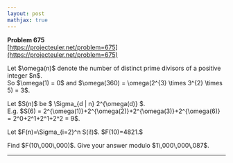 ```yaml
---
layout: post
mathjax: true
---
```

**Problem 675**  
[https://projecteuler.net/problem=675](https://projecteuler.net/problem=675)

<p>
Let $\omega(n)$ denote the number of distinct prime divisors of a positive integer $n$.<br />
So  $\omega(1) = 0$ and  $\omega(360) = \omega(2^{3} \times 3^{2} \times 5) = 3$.
</p>
<p>
Let $S(n)$ be $ \Sigma_{d | n} 2^{\omega(d)}  $.
<br />
E.g. $S(6) = 2^{\omega(1)}+2^{\omega(2)}+2^{\omega(3)}+2^{\omega(6)} = 2^0+2^1+2^1+2^2 = 9$.
</p>
<p>
Let $F(n)=\Sigma_{i=2}^n S(i!)$.
$F(10)=4821.$
</p>
<p>
Find $F(10\,000\,000)$. Give your answer modulo  $1\,000\,000\,087$.
</p>

---
